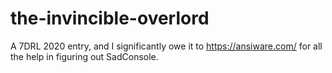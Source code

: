 # the-invincible-overlord

A 7DRL 2020 entry, and I significantly owe it to https://ansiware.com/ for all the help in figuring out SadConsole.

